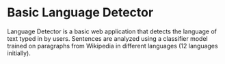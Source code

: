 # Basic Language Detector
Language Detector is a basic web application that detects the language of text typed in by users. Sentences are analyzed using a classifier model trained on paragraphs from Wikipedia in different languages (12 languages initially).


